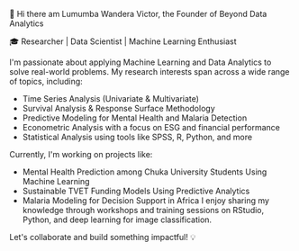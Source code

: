 👋 Hi there am Lumumba Wandera Victor, the Founder of Beyond Data Analytics 

🎓 Researcher | Data Scientist | Machine Learning Enthusiast

I'm passionate about applying Machine Learning and Data Analytics to solve real-world problems. My research interests span across a wide range of topics, including:

- Time Series Analysis (Univariate & Multivariate)
- Survival Analysis & Response Surface Methodology
- Predictive Modeling for Mental Health and Malaria Detection
- Econometric Analysis with a focus on ESG and financial performance
- Statistical Analysis using tools like SPSS, R, Python, and more

Currently, I'm working on projects like:

- Mental Health Prediction among Chuka University Students Using Machine Learning
- Sustainable TVET Funding Models Using Predictive Analytics
- Malaria Modeling for Decision Support in Africa
I enjoy sharing my knowledge through workshops and training sessions on RStudio, Python, and deep learning for image classification.

Let's collaborate and build something impactful! 💡
